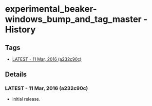 # experimental_beaker-windows_bump_and_tag_master - History
## Tags
* [LATEST - 11 Mar, 2016 (a232c90c)](#LATEST)

## Details
### <a name = "LATEST">LATEST - 11 Mar, 2016 (a232c90c)

* Initial release.
